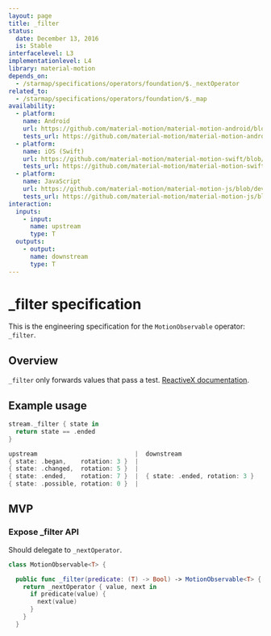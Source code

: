```yaml
---
layout: page
title: _filter
status:
  date: December 13, 2016
  is: Stable
interfacelevel: L3
implementationlevel: L4
library: material-motion
depends_on:
  - /starmap/specifications/operators/foundation/$._nextOperator
related_to:
  - /starmap/specifications/operators/foundation/$._map
availability:
  - platform:
    name: Android
    url: https://github.com/material-motion/material-motion-android/blob/develop/library/src/main/java/com/google/android/reactive/motion/MotionObservable.java
    tests_url: https://github.com/material-motion/material-motion-android/blob/develop/library/src/test/java/com/google/android/reactive/motion/MotionObservableTests.java
  - platform:
    name: iOS (Swift)
    url: https://github.com/material-motion/material-motion-swift/blob/develop/src/operators/foundation/_filter.swift
    tests_url: https://github.com/material-motion/material-motion-swift/blob/develop/tests/unit/operator/_filterTests.swift
  - platform:
    name: JavaScript
    url: https://github.com/material-motion/material-motion-js/blob/develop/packages/streams/src/MotionObservable.ts
    tests_url: https://github.com/material-motion/material-motion-js/blob/develop/packages/streams/src/__tests__/MotionObservable-filter.test.ts
interaction:
  inputs:
    - input:
      name: upstream
      type: T
  outputs:
    - output:
      name: downstream
      type: T
---
```


# _filter specification

This is the engineering specification for the `MotionObservable` operator: `_filter`.

## Overview

`_filter` only forwards values that pass a test. [ReactiveX documentation](http://reactivex.io/documentation/operators/filter.html).

## Example usage

```swift
stream._filter { state in
  return state == .ended
}

upstream                           |  downstream
{ state: .began,    rotation: 3 }  |
{ state: .changed,  rotation: 5 }  |
{ state: .ended,    rotation: 7 }  |  { state: .ended, rotation: 3 }
{ state: .possible, rotation: 0 }  |
```

## MVP

### Expose _filter API

Should delegate to `_nextOperator`.

```swift
class MotionObservable<T> {

  public func _filter(predicate: (T) -> Bool) -> MotionObservable<T> {
    return _nextOperator { value, next in
      if predicate(value) {
        next(value)
      }
    }
  }
```
